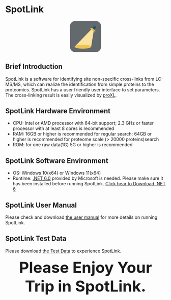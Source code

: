 # SpotLink
<div align="center">
<img src="https://github.com/DICP1810/SpotLink/blob/main/SpotLink_Icon.png" width="100" />
</div>

## Brief Introduction
SpotLink is a software for identifying site non-specific cross-links from LC-MS/MS, which can realize the identification from simple proteins to the proteomics.
SpotLink has a user friendly user interface to set parameters. The cross-linking result is easily visualized by [proXL](https://proxl-ms.org).

## SpotLink Hardware Environment
- CPU: Intel or AMD processor with 64-bit support; 2.3 GHz or faster processor with at least 8 cores is recommended
- RAM: 16GB or higher is recommended for regular search; 64GB or higher is recommended for proteome scale (> 20000 proteins)search
- ROM: for one raw data(1G) 5G or higher is recommended

## SpotLink Software Environment
- OS: Windows 10(x64) or Windows 11(x64)
- Runtime: [.NET 6.0](https://dotnet.microsoft.com/en-us/download/dotnet/6.0) provided by Microsoft is needed. Please make sure it has been installed before running SpotLink. [Click hear to Download .NET 6](https://dotnet.microsoft.com/en-us/download/dotnet/thank-you/sdk-6.0.101-windows-x64-installer)

## SpotLink User Manual
Please check and download [the user manual]() for more details on running SpotLink.

## SpotLink Test Data
Please download [the Test Data]() to experience SpotLink.

<div align="center">
<center><b><font size="10">Please Enjoy Your Trip in SpotLink.</font></b></center>
</div>
